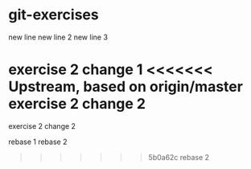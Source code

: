 # git-exercises

new line
new line 2
new line 3


exercise 2 change 1
<<<<<<< Upstream, based on origin/master
exercise 2 change 2
=======
exercise 2 change 2

rebase 1
rebase 2
>>>>>>> 5b0a62c rebase 2
